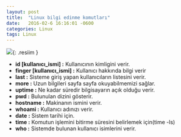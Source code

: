 ```yaml
---
layout: post
title:  "Linux bilgi edinme komutları"
date:   2016-02-6 16:16:01 -0600
categories: Linux
tags: Linux
---
```

![](../../images/linux.png){: .resiim }

* **id [kullanıcı_ismi] :**  Kullanıcının kimligini verir.
* **finger [kullanıcı_ismi] :**  Kullanıcı hakkında bilgi verir
* **last :**  Sisteme giriş yapan kullanıcıların listesini verir.
* **more :**  Uzun bilgileri sayfa sayfa okuyabilmemizi sağlar.
* **uptime :**  Ne kadar süredir bilgisayarın açık olduğu verir.
* **pwd :**  Bulunulan dizini gösterir.
* **hostname :**  Makinanın ismini verir.
* **whoami :**  Kullanıcı adınızı verir.
* **date :**  Sistem tarihi için.
* **time :**  Komutun işlemini bitirme süresini belirlemek için(time -ls)
* **who :**  Sistemde bulunan kullanıcı isimlerini verir.
